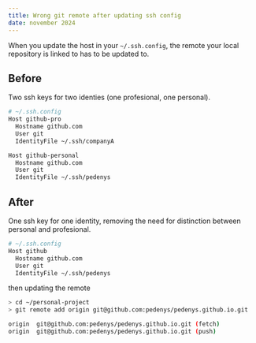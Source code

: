 ```yaml
---
title: Wrong git remote after updating ssh config
date: november 2024
---
```


When you update the host in your `~/.ssh.config`, the remote your local repository is linked to has to be updated to.

## Before

Two ssh keys for two identies (one profesional, one personal).

```bash
# ~/.ssh.config
Host github-pro
  Hostname github.com
  User git
  IdentityFile ~/.ssh/companyA

Host github-personal
  Hostname github.com
  User git
  IdentityFile ~/.ssh/pedenys
```

## After

One ssh key for one identity, removing the need for distinction between personal and profesional.

```bash
# ~/.ssh.config
Host github
  Hostname github.com
  User git
  IdentityFile ~/.ssh/pedenys
```

then updating the remote

```bash
> cd ~/personal-project
> git remote add origin git@github.com:pedenys/pedenys.github.io.git

origin  git@github.com:pedenys/pedenys.github.io.git (fetch)
origin  git@github.com:pedenys/pedenys.github.io.git (push)
```
